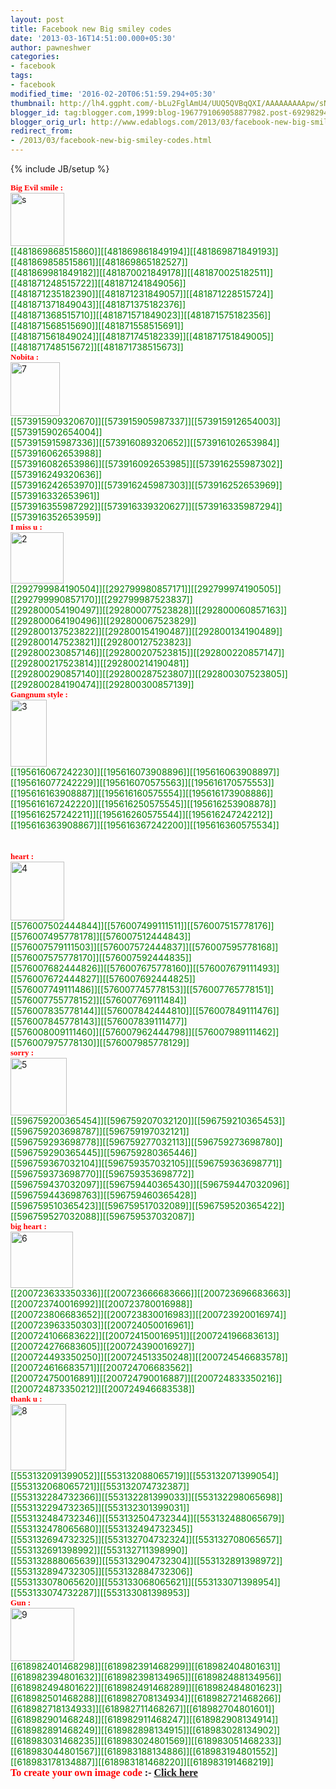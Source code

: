 ```yaml
---
layout: post
title: Facebook new Big smiley codes
date: '2013-03-16T14:51:00.000+05:30'
author: pawneshwer
categories:
- facebook
tags:
- facebook
modified_time: '2016-02-20T06:51:59.294+05:30'
thumbnail: http://lh4.ggpht.com/-bLu2FglAmU4/UUQ5QVBqQXI/AAAAAAAAApw/sNke37-q_4E/s72-c/s_thumb.jpg?imgmax=800
blogger_id: tag:blogger.com,1999:blog-1967791069058877982.post-692982941513146926
blogger_orig_url: http://www.edablogs.com/2013/03/facebook-new-big-smiley-codes.html
redirect_from:
- /2013/03/facebook-new-big-smiley-codes.html
---
```


{% include JB/setup %}

<div dir="ltr" style="text-align: left;" trbidi="on"><span style="color: red; font-family: Verdana; font-size: small;"><strong>Big Evil smile :</strong></span><br /><a href="http://lh4.ggpht.com/-QnaExNfKNpw/UUQ5O_7k2QI/AAAAAAAAApo/WOmk9ob-RZ4/s1600-h/s%25255B2%25255D.jpg"><img alt="s" border="0" height="85" src="http://lh4.ggpht.com/-bLu2FglAmU4/UUQ5QVBqQXI/AAAAAAAAApw/sNke37-q_4E/s_thumb.jpg?imgmax=800" style="background-image: none; border-bottom-width: 0px; border-left-width: 0px; border-right-width: 0px; border-top-width: 0px; display: inline; padding-left: 0px; padding-right: 0px; padding-top: 0px;" title="s" width="86" /></a><br /><span style="color: green;">[[481869868515860]][[481869861849194]][[481869871849193]][[481869858515861]][[481869865182527]]      <br />[[481869981849182]][[481870021849178]][[481870025182511]][[481871248515722]][[481871241849056]]       <br />[[481871235182390]][[481871231849057]][[481871228515724]][[481871371849043]][[481871375182376]]       <br />[[481871368515710]][[481871571849023]][[481871575182356]][[481871568515690]][[481871558515691]]       <br />[[481871561849024]][[481871745182339]][[481871751849005]][[481871748515672]][[481871738515673]]</span><br /><span style="color: red; font-family: Verdana; font-size: small;"><strong>Nobita :</strong></span><br /><a href="http://lh3.ggpht.com/-fqo174VyFB4/UUQ5RHnWxaI/AAAAAAAAAp4/Dkog1wrhf2w/s1600-h/7%25255B2%25255D.jpg"><img alt="7" border="0" height="86" src="http://lh6.ggpht.com/-C5uEk5Hrao0/UUQ5SBnVsfI/AAAAAAAAAqA/VNZEM4k42ss/7_thumb.jpg?imgmax=800" style="background-image: none; border-bottom-width: 0px; border-left-width: 0px; border-right-width: 0px; border-top-width: 0px; display: inline; padding-left: 0px; padding-right: 0px; padding-top: 0px;" title="7" width="79" /></a><br /><span style="color: green;">[[573915909320670]][[573915905987337]][[573915912654003]][[573915902654004]]      <br />[[573915915987336]][[573916089320652]][[573916102653984]][[573916062653988]]       <br />[[573916082653986]][[573916092653985]][[573916255987302]][[573916249320636]]       <br />[[573916242653970]][[573916245987303]][[573916252653969]][[573916332653961]]       <br />[[573916355987292]][[573916339320627]][[573916335987294]][[573916352653959]]</span> <br /><span style="color: red; font-family: Verdana; font-size: small;"><strong>I miss u :</strong></span><br /><a href="http://lh5.ggpht.com/-MuFbat1SMWY/UUQ5TB_YORI/AAAAAAAAAqI/mg0HQbVbaQg/s1600-h/2%25255B2%25255D.jpg"><img alt="2" border="0" height="82" src="http://lh6.ggpht.com/-7Hybo3CB8pg/UUQ5UFI9cKI/AAAAAAAAAqQ/f4lqKwYlCa0/2_thumb.jpg?imgmax=800" style="background-image: none; border-bottom-width: 0px; border-left-width: 0px; border-right-width: 0px; border-top-width: 0px; display: inline; padding-left: 0px; padding-right: 0px; padding-top: 0px;" title="2" width="85" /></a><br /><span style="color: green;">[[292799984190504]][[292799980857171]][[292799974190505]][[292799990857170]][[292799987523837]]      <br />[[292800054190497]][[292800077523828]][[292800060857163]][[292800064190496]][[292800067523829]]       <br />[[292800137523822]][[292800154190487]][[292800134190489]][[292800147523821]][[292800127523823]]       <br />[[292800230857146]][[292800207523815]][[292800220857147]][[292800217523814]][[292800214190481]]       <br />[[292800290857140]][[292800287523807]][[292800307523805]][[292800284190474]][[292800300857139]]</span> <br /><span style="color: red; font-family: Verdana; font-size: small;"><strong>Gangnum style :</strong></span><br /><a href="http://lh6.ggpht.com/-k1Oj3-YjUIk/UUQ5Uyd26aI/AAAAAAAAAqY/5PVAdQAn-7g/s1600-h/3%25255B2%25255D.jpg"><img alt="3" border="0" height="107" src="http://lh4.ggpht.com/-K3R4a2Il8ys/UUQ5V4egXGI/AAAAAAAAAqg/sqCBhOeslvc/3_thumb.jpg?imgmax=800" style="background-image: none; border-bottom-width: 0px; border-left-width: 0px; border-right-width: 0px; border-top-width: 0px; display: inline; padding-left: 0px; padding-right: 0px; padding-top: 0px;" title="3" width="58" /></a><br /><span style="color: green;">[[195616067242230]][[195616073908896]][[195616063908897]]      <br />[[195616077242229]][[195616070575563]][[195616170575553]]       <br />[[195616163908887]][[195616160575554]][[195616173908886]]       <br />[[195616167242220]][[195616250575545]][[195616253908878]]       <br />[[195616257242211]][[195616260575544]][[195616247242212]]       <br />[[195616363908867]][[195616367242200]][[195616360575534]]</span> <br /><script type="text/javascript">ch_client = "pawneshwer"; ch_width = 500; ch_height = 250; ch_type = "mpu"; ch_sid = "Chitika Default"; ch_color_site_link = "0000CC"; ch_color_title = "0000CC"; ch_color_border = "FFFFFF"; ch_color_text = "000000"; ch_color_bg = "FFFFFF"; </script><br /><script src="http://scripts.chitika.net/eminimalls/amm.js" type="text/javascript"></script><br /><span style="color: red; font-family: Verdana; font-size: small;"><strong>heart :</strong></span><br /><a href="http://lh5.ggpht.com/-ii8xDfY5gxM/UUQ5W7vlBoI/AAAAAAAAAqo/1ig_3q6L3EQ/s1600-h/4%25255B2%25255D.jpg"><img alt="4" border="0" height="94" src="http://lh6.ggpht.com/-sfGS8uZZhXM/UUQ5X8USbQI/AAAAAAAAAqw/Laoy37_GMlc/4_thumb.jpg?imgmax=800" style="background-image: none; border-bottom-width: 0px; border-left-width: 0px; border-right-width: 0px; border-top-width: 0px; display: inline; padding-left: 0px; padding-right: 0px; padding-top: 0px;" title="4" width="86" /></a><br /><span style="color: green;">[[576007502444844]][[576007499111511]][[576007515778176]][[576007495778178]][[576007512444843]]      <br />[[576007579111503]][[576007572444837]][[576007595778168]][[576007575778170]][[576007592444835]]       <br />[[576007682444826]][[576007675778160]][[576007679111493]][[576007672444827]][[576007692444825]]       <br />[[576007749111486]][[576007745778153]][[576007765778151]][[576007755778152]][[576007769111484]]       <br />[[576007835778144]][[576007842444810]][[576007849111476]][[576007845778143]][[576007839111477]]       <br />[[576008009111460]][[576007962444798]][[576007989111462]][[576007975778130]][[576007985778129]]</span> <br /><span style="color: red; font-family: Verdana; font-size: small;"><strong>sorry :</strong></span><br /><a href="http://lh6.ggpht.com/-0QkR7PBZToQ/UUQ5YpOLs3I/AAAAAAAAAq4/Mv8ZWRRjcww/s1600-h/5%25255B2%25255D.jpg"><img alt="5" border="0" height="92" src="http://lh5.ggpht.com/-KmRBQlusvLE/UUQ5ZufOvrI/AAAAAAAAArA/vhI5ELhvEsQ/5_thumb.jpg?imgmax=800" style="background-image: none; border-bottom-width: 0px; border-left-width: 0px; border-right-width: 0px; border-top-width: 0px; display: inline; padding-left: 0px; padding-right: 0px; padding-top: 0px;" title="5" width="90" /></a><br /><span style="color: green;">[[596759200365454]][[596759207032120]][[596759210365453]][[596759203698787]][[596759197032121]]      <br />[[596759293698778]][[596759277032113]][[596759273698780]][[596759290365445]][[596759280365446]]       <br />[[596759367032104]][[596759357032105]][[596759363698771]][[596759373698770]][[596759353698772]]       <br />[[596759437032097]][[596759440365430]][[596759447032096]][[596759443698763]][[596759460365428]]       <br />[[596759510365423]][[596759517032089]][[596759520365422]][[596759527032088]][[596759537032087]]</span> <br /><span style="color: red; font-family: Verdana; font-size: small;"><strong>big heart :</strong></span><br /><a href="http://lh6.ggpht.com/-yqCbb7TtJlw/UUQ5azMiKrI/AAAAAAAAArI/AbRUgYkLiKs/s1600-h/6%25255B2%25255D.jpg"><img alt="6" border="0" height="90" src="http://lh5.ggpht.com/-mMLplkV4jdU/UUQ5b0aVLaI/AAAAAAAAArQ/DufAaTOPGaY/6_thumb.jpg?imgmax=800" style="background-image: none; border-bottom-width: 0px; border-left-width: 0px; border-right-width: 0px; border-top-width: 0px; display: inline; padding-left: 0px; padding-right: 0px; padding-top: 0px;" title="6" width="100" /></a><br /><span style="color: green;">[[200723633350336]][[200723666683666]][[200723696683663]][[200723740016992]][[200723780016988]]      <br />[[200723806683652]][[200723830016983]][[200723920016974]][[200723963350303]][[200724050016961]]       <br />[[200724106683622]][[200724150016951]][[200724196683613]][[200724276683605]][[200724390016927]]       <br />[[200724493350250]][[200724513350248]][[200724546683578]][[200724616683571]][[200724706683562]]       <br />[[200724750016891]][[200724790016887]][[200724833350216]][[200724873350212]][[200724946683538]]</span> <br /><span style="color: red; font-family: Verdana; font-size: small;"><strong>thank u :</strong></span><br /><a href="http://lh3.ggpht.com/-RgxWpPaQIQM/UUQ5eOUiPHI/AAAAAAAAArY/f6-p8oabdZE/s1600-h/8%25255B2%25255D.jpg"><img alt="8" border="0" height="106" src="http://lh4.ggpht.com/-EsfHknOp9oE/UUQ5e9DEenI/AAAAAAAAArg/F_w8bu0UXW4/8_thumb.jpg?imgmax=800" style="background-image: none; border-bottom-width: 0px; border-left-width: 0px; border-right-width: 0px; border-top-width: 0px; display: inline; padding-left: 0px; padding-right: 0px; padding-top: 0px;" title="8" width="89" /></a><br /><span style="color: green;">[[553132091399052]][[553132088065719]][[553132071399054]][[553132068065721]][[553132074732387]]      <br />[[553132284732366]][[553132281399033]][[553132298065698]][[553132294732365]][[553132301399031]]       <br />[[553132484732346]][[553132504732344]][[553132488065679]][[553132478065680]][[553132494732345]]       <br />[[553132694732325]][[553132704732324]][[553132708065657]][[553132691398992]][[553132711398990]]       <br />[[553132888065639]][[553132904732304]][[553132891398972]][[553132894732305]][[553132884732306]]       <br />[[553133078065620]][[553133068065621]][[553133071398954]][[553133074732287]][[553133081398953]]</span> <br /><span style="color: red; font-family: Verdana; font-size: small;"><strong>Gun :</strong></span><br /><a href="http://lh3.ggpht.com/--UbwOWiYA5U/UUQ5fgRwGaI/AAAAAAAAAro/ZGFClL7sN60/s1600-h/9%25255B2%25255D.jpg"><img alt="9" border="0" height="85" src="http://lh6.ggpht.com/-PKOq-rDJdAo/UUQ5gt4fXwI/AAAAAAAAArw/_F_OUngQkMQ/9_thumb.jpg?imgmax=800" style="background-image: none; border-bottom-width: 0px; border-left-width: 0px; border-right-width: 0px; border-top-width: 0px; display: inline; margin: 0px; padding-left: 0px; padding-right: 0px; padding-top: 0px;" title="9" width="102" /></a><br /><span style="color: green;">[[618982401468298]][[618982391468299]][[618982404801631]][[618982394801632]][[618982398134965]][[618982488134956]]      <br />[[618982494801622]][[618982491468289]][[618982484801623]][[618982501468288]][[618982708134934]][[618982721468266]]       <br />[[618982718134933]][[618982711468267]][[618982704801601]][[618982901468248]][[618982911468247]][[618982908134914]]       <br />[[618982891468249]][[618982898134915]][[618983028134902]][[618983031468235]][[618983024801569]][[618983051468233]]       <br />[[618983044801567]][[618983188134886]][[618983194801552]][[618983178134887]][[618983181468220]][[618983191468219]]</span><br /><span style="font-family: Verdana; font-size: medium;"><strong><span style="color: red;">To create your own image code</span> :- <a class="raju" href="http://www.trickslover.com/2013/03/generate-facebook-smiley-code-from-image.html" target="_blank">Click here</a></strong></span><br /><strong><span style="color: red; font-family: Verdana; font-size: medium;"></span></strong><br /><strong><span style="color: red; font-family: Verdana; font-size: medium;"></span></strong></div>